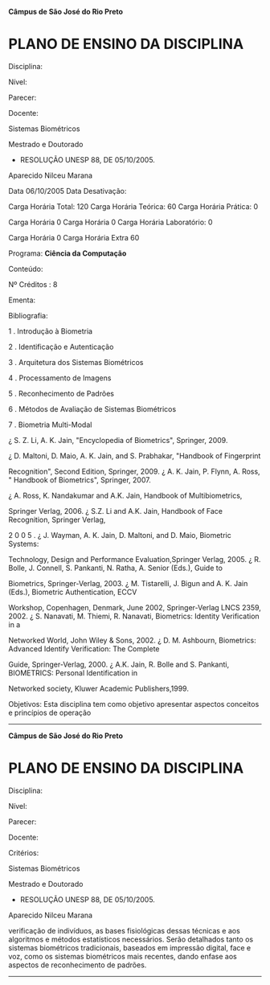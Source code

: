 **Câmpus de São José do Rio Preto**


# PLANO DE ENSINO DA DISCIPLINA


Disciplina:

Nível:

Parecer:

Docente:


Sistemas Biométricos

Mestrado e Doutorado

-  RESOLUÇÃO UNESP 88, DE 05/10/2005.

Aparecido Nilceu Marana


Data 06/10/2005 Data Desativação:

Carga Horária Total: 120 Carga Horária Teórica: 60 Carga Horária Prática: 0


Carga Horária 0 Carga Horária 0 Carga Horária Laboratório: 0


Carga Horária 0 Carga Horária Extra 60

Programa: **Ciência da Computação**

Conteúdo:


Nº Créditos : 8


Ementa:

Bibliografia:


1 . Introdução à Biometria

2 . Identificação e Autenticação

3 . Arquitetura dos Sistemas Biométricos

4 . Processamento de Imagens

5 . Reconhecimento de Padrões

6 . Métodos de Avaliação de Sistemas Biométricos

7 . Biometria Multi-Modal

¿ S. Z. Li, A. K. Jain, "Encyclopedia of Biometrics", Springer, 2009.

¿ D. Maltoni, D. Maio, A. K. Jain, and S. Prabhakar, "Handbook of Fingerprint

Recognition", Second Edition, Springer, 2009.
¿ A. K. Jain, P. Flynn, A. Ross, " Handbook of Biometrics", Springer, 2007.

¿ A. Ross, K. Nandakumar and A.K. Jain, Handbook of Multibiometrics,

Springer Verlag, 2006.
¿ S.Z. Li and A.K. Jain, Handbook of Face Recognition, Springer Verlag,

2 0 0 5 .
¿ J. Wayman, A. K. Jain, D. Maltoni, and D. Maio, Biometric Systems:

Technology, Design and Performance Evaluation,Springer Verlag, 2005.
¿ R. Bolle, J. Connell, S. Pankanti, N. Ratha, A. Senior (Eds.), Guide to

Biometrics, Springer-Verlag, 2003.
¿ M. Tistarelli, J. Bigun and A. K. Jain (Eds.), Biometric Authentication, ECCV

Workshop, Copenhagen, Denmark, June 2002, Springer-Verlag LNCS 2359, 2002.
¿ S. Nanavati, M. Thiemi, R. Nanavati, Biometrics: Identity Verification in a

Networked World, John Wiley & Sons, 2002.
¿ D. M. Ashbourn, Biometrics: Advanced Identify Verification: The Complete

Guide, Springer-Verlag, 2000.
¿ A.K. Jain, R. Bolle and S. Pankanti, BIOMETRICS: Personal Identification in

Networked society, Kluwer Academic Publishers,1999.


Objetivos: Esta disciplina tem como objetivo apresentar aspectos conceitos e princípios de operação


-----

**Câmpus de São José do Rio Preto**


# PLANO DE ENSINO DA DISCIPLINA


Disciplina:

Nível:

Parecer:

Docente:

Critérios:


Sistemas Biométricos

Mestrado e Doutorado

-  RESOLUÇÃO UNESP 88, DE 05/10/2005.

Aparecido Nilceu Marana

verificação de indivíduos, as bases fisiológicas dessas técnicas e aos algoritmos e métodos
estatísticos necessários. Serão detalhados tanto os sistemas biométricos tradicionais,
baseados em impressão digital, face e voz, como os sistemas biométricos mais recentes,
dando enfase aos aspectos de reconhecimento de padrões.


-----

